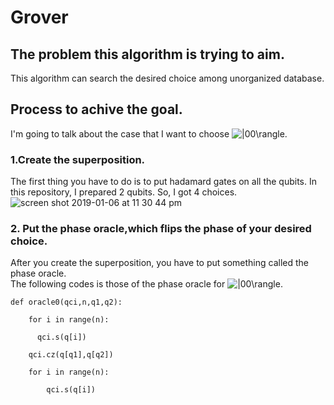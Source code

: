 # Grover

## The problem this algorithm is trying to aim.  

This algorithm can search the desired choice among unorganized database.

## Process to achive the goal.

I'm going to talk about the case that I want to choose <img src="https://latex.codecogs.com/gif.latex?|00\rangle" title="|00\rangle" />.   

### 1.Create the superposition. 

The first thing you have to do is to put hadamard gates on all the qubits.  In this repository, I prepared 2 qubits. 
So, I got 4 choices.
![screen shot 2019-01-06 at 11 30 44 pm](https://user-images.githubusercontent.com/45162150/50737335-2ff47180-120b-11e9-831d-39d1e545fc19.png) 

### 2. Put the phase oracle,which flips the phase of your desired choice.

After you create the superposition, you have to put something called the phase oracle.  
The following codes is those of the phase oracle for <img src="https://latex.codecogs.com/gif.latex?|00\rangle" title="|00\rangle" />.  
```
def oracle0(qci,n,q1,q2):

    for i in range(n):    
    
      qci.s(q[i])     
      
    qci.cz(q[q1],q[q2]) 
    
    for i in range(n):  
    
        qci.s(q[i])    
 ```  
 

